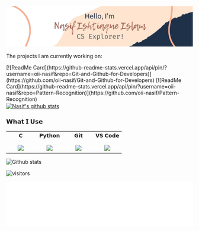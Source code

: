 <img alt="Hello, I'm Nasif. " src="https://raw.githubusercontent.com/oii-nasif/oii-nasif/master/images/header.jpg"> 



<div><p>The projects I am currently working on: </p></div>
[![ReadMe Card](https://github-readme-stats.vercel.app/api/pin/?username=oii-nasif&repo=Git-and-Github-for-Developers)](https://github.com/oii-nasif/Git-and-Github-for-Developers)
[![ReadMe Card](https://github-readme-stats.vercel.app/api/pin/?username=oii-nasif&repo=Pattern-Recognition)](https://github.com/oii-nasif/Pattern-Recognition)
<br />


<a href="https://github.com/oii-nasif/github-readme-stats">
  <img align="center" src="https://github-readme-stats.vercel.app/api?username=oii-nasif&show_icons=true&line_height=27" alt="Nasif's github stats" />
</a>



### 𝗪𝗵𝗮𝘁 𝗜 𝗨𝘀𝗲
<table>
  <tbody>
    <tr align="top">
      <td width="25%" align="center">
        <span>𝗖</span><br><br>
        <img height="40px" src="https://cdn.svgporn.com/logos/c.svg">
      </td>
      <td width="25%" align="center">
        <span>𝗣𝘆𝘁𝗵𝗼𝗻</span><br><br>
        <img height="40px" src="https://cdn.svgporn.com/logos/python.svg">
      </td>
      <td width="25%" align="center">
        <span>𝗚𝗶𝘁</span><br><br>
        <img height="40px" src="https://cdn.svgporn.com/logos/git-icon.svg">
      </td>
      <td width="25%" align="center">
        <span>𝗩𝗦 𝗖𝗼𝗱𝗲</span><br><br>
        <img height="40px" src="https://cdn.svgporn.com/logos/visual-studio-code.svg">
      </td>
    </tr>
  </tbody>
</table>

![Github stats](https://github-readme-stats.vercel.app/api?username=oii-nasif&show_icons=true&hide_border=true)

![visitors](https://visitor-badge.laobi.icu/badge?page_id=oii-nasif.oii-nasif)


<!-- Footer -->
<div align="center">
    <img height="120" alt="Thanks for visiting me" width="100%" src="https://raw.githubusercontent.com/oii-nasif/oii-nasif/master/images/marquee.svg" />
    <br />
</div>